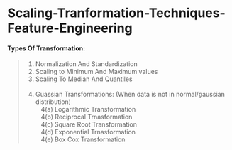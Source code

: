 # Scaling-Tranformation-Techniques-Feature-Engineering



#### Types Of Transformation: <br>

>1. Normalization And Standardization <br>
>2. Scaling to Minimum And Maximum values <br>
>3. Scaling To Median And Quantiles <br> <br>
>4. Guassian Transformations: (When data is not in normal/gaussian distribution) <br>
>   &nbsp;&nbsp;  4(a) Logarithmic Transformation <br>
>   &nbsp;&nbsp;  4(b) Reciprocal Trnasformation <br>
>   &nbsp;&nbsp;  4(c) Square Root Transformation <br>
>   &nbsp;&nbsp;  4(d) Exponential Trnasformation <br>
>   &nbsp;&nbsp;  4(e) Box Cox Transformation <br>

